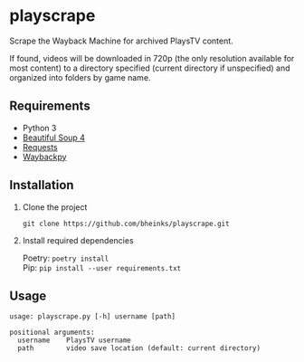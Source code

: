 # playscrape

Scrape the Wayback Machine for archived PlaysTV content.

If found, videos will be downloaded in 720p (the only resolution available for most content) to a directory specified (current directory if unspecified) and organized into folders by game name.

## Requirements

- Python 3
- [Beautiful Soup 4](https://www.crummy.com/software/BeautifulSoup/)
- [Requests](http://docs.python-requests.org/en/master/)
- [Waybackpy](https://pypi.org/project/waybackpy/)

## Installation

1. Clone the project

   `git clone https://github.com/bheinks/playscrape.git`

2. Install required dependencies

   Poetry: `poetry install`\
   Pip: `pip install --user requirements.txt`

## Usage
```
usage: playscrape.py [-h] username [path]

positional arguments:
  username    PlaysTV username
  path        video save location (default: current directory)
```
